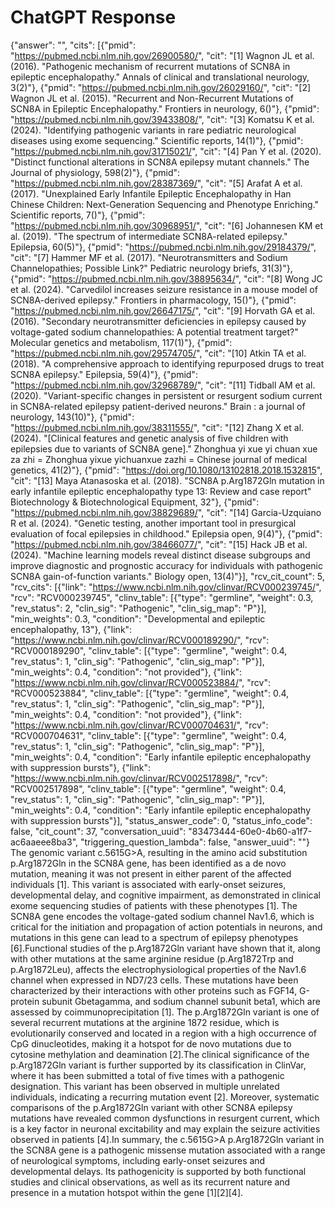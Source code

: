 # ChatGPT Response

{"answer": "", "cits": [{"pmid": "https://pubmed.ncbi.nlm.nih.gov/26900580/", "cit": "[1] Wagnon JL et al. (2016). \"Pathogenic mechanism of recurrent mutations of SCN8A in epileptic encephalopathy.\" Annals of clinical and translational neurology, 3(2)"}, {"pmid": "https://pubmed.ncbi.nlm.nih.gov/26029160/", "cit": "[2] Wagnon JL et al. (2015). \"Recurrent and Non-Recurrent Mutations of SCN8A in Epileptic Encephalopathy.\" Frontiers in neurology, 6()"}, {"pmid": "https://pubmed.ncbi.nlm.nih.gov/39433808/", "cit": "[3] Komatsu K et al. (2024). \"Identifying pathogenic variants in rare pediatric neurological diseases using exome sequencing.\" Scientific reports, 14(1)"}, {"pmid": "https://pubmed.ncbi.nlm.nih.gov/31715021/", "cit": "[4] Pan Y et al. (2020). \"Distinct functional alterations in SCN8A epilepsy mutant channels.\" The Journal of physiology, 598(2)"}, {"pmid": "https://pubmed.ncbi.nlm.nih.gov/28387369/", "cit": "[5] Arafat A et al. (2017). \"Unexplained Early Infantile Epileptic Encephalopathy in Han Chinese Children: Next-Generation Sequencing and Phenotype Enriching.\" Scientific reports, 7()"}, {"pmid": "https://pubmed.ncbi.nlm.nih.gov/30968951/", "cit": "[6] Johannesen KM et al. (2019). \"The spectrum of intermediate SCN8A-related epilepsy.\" Epilepsia, 60(5)"}, {"pmid": "https://pubmed.ncbi.nlm.nih.gov/29184379/", "cit": "[7] Hammer MF et al. (2017). \"Neurotransmitters and Sodium Channelopathies; Possible Link?\" Pediatric neurology briefs, 31(3)"}, {"pmid": "https://pubmed.ncbi.nlm.nih.gov/38895634/", "cit": "[8] Wong JC et al. (2024). \"Carvedilol increases seizure resistance in a mouse model of SCN8A-derived epilepsy.\" Frontiers in pharmacology, 15()"}, {"pmid": "https://pubmed.ncbi.nlm.nih.gov/26647175/", "cit": "[9] Horvath GA et al. (2016). \"Secondary neurotransmitter deficiencies in epilepsy caused by voltage-gated sodium channelopathies: A potential treatment target?\" Molecular genetics and metabolism, 117(1)"}, {"pmid": "https://pubmed.ncbi.nlm.nih.gov/29574705/", "cit": "[10] Atkin TA et al. (2018). \"A comprehensive approach to identifying repurposed drugs to treat SCN8A epilepsy.\" Epilepsia, 59(4)"}, {"pmid": "https://pubmed.ncbi.nlm.nih.gov/32968789/", "cit": "[11] Tidball AM et al. (2020). \"Variant-specific changes in persistent or resurgent sodium current in SCN8A-related epilepsy patient-derived neurons.\" Brain : a journal of neurology, 143(10)"}, {"pmid": "https://pubmed.ncbi.nlm.nih.gov/38311555/", "cit": "[12] Zhang X et al. (2024). \"[Clinical features and genetic analysis of five children with epilepsies due to variants of SCN8A gene].\" Zhonghua yi xue yi chuan xue za zhi = Zhonghua yixue yichuanxue zazhi = Chinese journal of medical genetics, 41(2)"}, {"pmid": "https://doi.org/10.1080/13102818.2018.1532815", "cit": "[13] Maya Atanasoska et al. (2018). \"SCN8A p.Arg1872Gln mutation in early infantile epileptic encephalopathy type 13: Review and case report\" Biotechnology & Biotechnological Equipment, 32"}, {"pmid": "https://pubmed.ncbi.nlm.nih.gov/38829689/", "cit": "[14] Garcia-Uzquiano R et al. (2024). \"Genetic testing, another important tool in presurgical evaluation of focal epilepsies in childhood.\" Epilepsia open, 9(4)"}, {"pmid": "https://pubmed.ncbi.nlm.nih.gov/38466077/", "cit": "[15] Hack JB et al. (2024). \"Machine learning models reveal distinct disease subgroups and improve diagnostic and prognostic accuracy for individuals with pathogenic SCN8A gain-of-function variants.\" Biology open, 13(4)"}], "rcv_cit_count": 5, "rcv_cits": [{"link": "https://www.ncbi.nlm.nih.gov/clinvar/RCV000239745/", "rcv": "RCV000239745", "clinv_table": [{"type": "germline", "weight": 0.3, "rev_status": 2, "clin_sig": "Pathogenic", "clin_sig_map": "P"}], "min_weights": 0.3, "condition": "Developmental and epileptic encephalopathy, 13"}, {"link": "https://www.ncbi.nlm.nih.gov/clinvar/RCV000189290/", "rcv": "RCV000189290", "clinv_table": [{"type": "germline", "weight": 0.4, "rev_status": 1, "clin_sig": "Pathogenic", "clin_sig_map": "P"}], "min_weights": 0.4, "condition": "not provided"}, {"link": "https://www.ncbi.nlm.nih.gov/clinvar/RCV000523884/", "rcv": "RCV000523884", "clinv_table": [{"type": "germline", "weight": 0.4, "rev_status": 1, "clin_sig": "Pathogenic", "clin_sig_map": "P"}], "min_weights": 0.4, "condition": "not provided"}, {"link": "https://www.ncbi.nlm.nih.gov/clinvar/RCV000704631/", "rcv": "RCV000704631", "clinv_table": [{"type": "germline", "weight": 0.4, "rev_status": 1, "clin_sig": "Pathogenic", "clin_sig_map": "P"}], "min_weights": 0.4, "condition": "Early infantile epileptic encephalopathy with suppression bursts"}, {"link": "https://www.ncbi.nlm.nih.gov/clinvar/RCV002517898/", "rcv": "RCV002517898", "clinv_table": [{"type": "germline", "weight": 0.4, "rev_status": 1, "clin_sig": "Pathogenic", "clin_sig_map": "P"}], "min_weights": 0.4, "condition": "Early infantile epileptic encephalopathy with suppression bursts"}], "status_answer_code": 0, "status_info_code": false, "cit_count": 37, "conversation_uuid": "83473444-60e0-4b60-a1f7-ac6aaeee8ba3", "triggering_question_lambda": false, "answer_uuid": ""}
The genomic variant c.5615G>A, resulting in the amino acid substitution p.Arg1872Gln in the SCN8A gene, has been identified as a de novo mutation, meaning it was not present in either parent of the affected individuals [1]. This variant is associated with early-onset seizures, developmental delay, and cognitive impairment, as demonstrated in clinical exome sequencing studies of patients with these phenotypes [1]. The SCN8A gene encodes the voltage-gated sodium channel Nav1.6, which is critical for the initiation and propagation of action potentials in neurons, and mutations in this gene can lead to a spectrum of epilepsy phenotypes [6].Functional studies of the p.Arg1872Gln variant have shown that it, along with other mutations at the same arginine residue (p.Arg1872Trp and p.Arg1872Leu), affects the electrophysiological properties of the Nav1.6 channel when expressed in ND7/23 cells. These mutations have been characterized by their interactions with other proteins such as FGF14, G-protein subunit Gbetagamma, and sodium channel subunit beta1, which are assessed by coimmunoprecipitation [1]. The p.Arg1872Gln variant is one of several recurrent mutations at the arginine 1872 residue, which is evolutionarily conserved and located in a region with a high occurrence of CpG dinucleotides, making it a hotspot for de novo mutations due to cytosine methylation and deamination [2].The clinical significance of the p.Arg1872Gln variant is further supported by its classification in ClinVar, where it has been submitted a total of five times with a pathogenic designation. This variant has been observed in multiple unrelated individuals, indicating a recurring mutation event [2]. Moreover, systematic comparisons of the p.Arg1872Gln variant with other SCN8A epilepsy mutations have revealed common dysfunctions in resurgent current, which is a key factor in neuronal excitability and may explain the seizure activities observed in patients [4].In summary, the c.5615G>A p.Arg1872Gln variant in the SCN8A gene is a pathogenic missense mutation associated with a range of neurological symptoms, including early-onset seizures and developmental delays. Its pathogenicity is supported by both functional studies and clinical observations, as well as its recurrent nature and presence in a mutation hotspot within the gene [1][2][4].